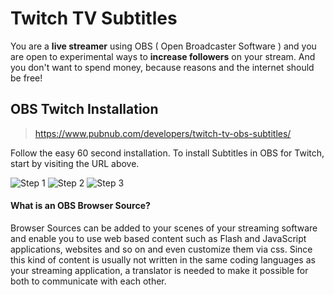 # Twitch TV Subtitles

You are a **live streamer** using OBS ( Open Broadcaster Software ) and you are
open to experimental ways to **increase followers** on your stream.
And you don't want to spend money, because reasons and
the internet should be free!

## OBS Twitch Installation

> https://www.pubnub.com/developers/twitch-tv-obs-subtitles/

Follow the easy 60 second installation.
To install Subtitles in OBS for Twitch, start by visiting the URL above.

![Step 1](https://i.imgur.com/ScIDnJc.gif)
![Step 2](https://i.imgur.com/kRfIlao.gif)
![Step 3](https://i.imgur.com/s0vvMlC.gif)

#### What is an OBS Browser Source?

Browser Sources can be added to your scenes of your streaming software and
enable you to use web based content such as Flash and JavaScript applications,
websites and so on and even customize them via css. Since this kind of content
is usually not written in the same coding languages as your streaming
application, a translator is needed to make it possible for both to
communicate with each other.


